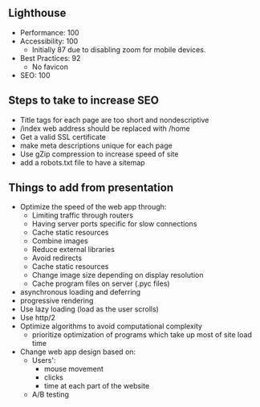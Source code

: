 ## Lighthouse
 + Performance: 100
 + Accessibility: 100
    - Initially 87 due to disabling zoom for mobile devices.
 + Best Practices: 92
     - No favicon
+ SEO: 100
## Steps to take to increase SEO
+ Title tags for each page are too short and nondescriptive
+ /index web address should be replaced with /home
+ Get a valid SSL certificate
+ make meta descriptions unique for each page
+ Use gZip compression to increase speed of site
+ add a robots.txt file to have a sitemap
## Things to add from presentation  
+ Optimize the speed of the web app through:
   - Limiting traffic through routers
   - Having server ports specific for slow connections
   - Cache static resources
   - Combine images
   - Reduce external libraries
   - Avoid redirects
   - Cache static resources
   - Change image size depending on display resolution
   - Cache program files on server (.pyc files)
+ asynchronous loading and deferring
+ progressive rendering
+ Use lazy loading (load as the user scrolls)
+ Use http/2
+ Optimize algorithms to avoid computational complexity
   - prioritize optimization of programs which take up most of site load time
+ Change web app design based on:
   - Users': 
      * mouse movement
      * clicks
      * time at each part of the website
   - A/B testing  